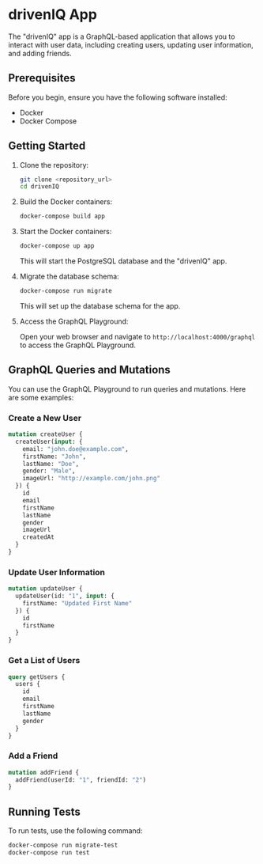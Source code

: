 # drivenIQ App

The "drivenIQ" app is a GraphQL-based application that allows you to interact with user data, including creating users, updating user information, and adding friends.

## Prerequisites

Before you begin, ensure you have the following software installed:

- Docker
- Docker Compose

## Getting Started

1. Clone the repository:

   ```bash
   git clone <repository_url>
   cd drivenIQ
   ```

2. Build the Docker containers:

   ```bash
   docker-compose build app
   ```

3. Start the Docker containers:

   ```bash
   docker-compose up app
   ```

   This will start the PostgreSQL database and the "drivenIQ" app.

4. Migrate the database schema:

   ```bash
   docker-compose run migrate
   ```

   This will set up the database schema for the app.

5. Access the GraphQL Playground:

   Open your web browser and navigate to `http://localhost:4000/graphql` to access the GraphQL Playground.

## GraphQL Queries and Mutations

You can use the GraphQL Playground to run queries and mutations. Here are some examples:

### Create a New User

```graphql
mutation createUser {
  createUser(input: {
    email: "john.doe@example.com",
    firstName: "John",
    lastName: "Doe",
    gender: "Male",
    imageUrl: "http://example.com/john.png"
  }) {
    id
    email
    firstName
    lastName
    gender
    imageUrl
    createdAt
  }
}
```

### Update User Information

```graphql
mutation updateUser {
  updateUser(id: "1", input: {
    firstName: "Updated First Name"
  }) {
    id
    firstName
  }
}
```

### Get a List of Users

```graphql
query getUsers {
  users {
    id
    email
    firstName
    lastName
    gender
  }
}
```

### Add a Friend

```graphql
mutation addFriend {
  addFriend(userId: "1", friendId: "2")
}
```

## Running Tests

To run tests, use the following command:

```bash
docker-compose run migrate-test
docker-compose run test
```
